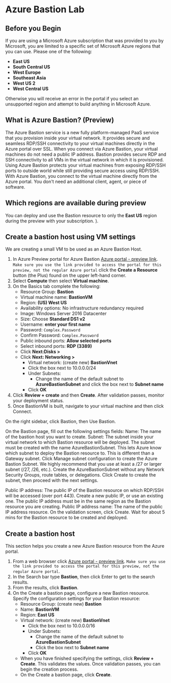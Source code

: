 # Azure Bastion Lab

## Before you Begin

If you are using a Microsoft Azure subscription that was provided to you by Microsoft, you are limited to a specific set of Microsoft Azure regions that you can use. Please one of the following:

* **East US**
* **South Central US**
* **West Europe**
* **Southeast Asia**
* **West US 2**
* **West Central US**

Otherwise you will receive an  error in the portal if you select an unsupported region and attempt to build anything in Microsoft Azure.

## What is Azure Bastion? (Preview)
  
The Azure Bastion service is a new fully platform-managed PaaS service that you provision inside your virtual network. It provides secure and seamless RDP/SSH connectivity to your virtual machines directly in the Azure portal over SSL. When you connect via Azure Bastion, your virtual machines do not need a public IP address.
Bastion provides secure RDP and SSH connectivity to all VMs in the virtual network in which it is provisioned. Using Azure Bastion protects your virtual machines from exposing RDP/SSH ports to outside world while still providing secure access using RDP/SSH. With Azure Bastion, you connect to the virtual machine directly from the Azure portal. You don't need an additional client, agent, or piece of software.

## Which regions are available during preview

You can deploy and use the Bastion resource to only the **East US** region during the preview with your subscription. ).

## Create a bastion host using VM settings

We are creating a small VM to be used as an Azure Bastion Host.

1. In Azure Preview portal for Azure Bastion  [Azure portal - preview link](https://aka.ms/BastionHost). `Make sure you use the link provided to access the portal for this preview, not the regular Azure portal` click the **Create a Resource** button (the Plus) found on the upper left-hand corner.
2. Select **Compute** then select **Virtual machine**.
3. On the Basics tab complete the following:
    * Resource Group: **Bastion**
    * Virtual machine name: **BastionVM**
    * Region: **(US) West US**
    * Availability options: No infrastructure redundancy required
    * Image: Windows Server 2016 Datacenter
    * Size: Choose **Standard DS1 v2**
    * Username: **enter your first name**
    * Password: `Complex.Password`
    * Confirm Password: `Complex.Password`
    * Public inbound ports: **Allow selected ports**
    * Select inbound ports: **RDP (3389)**
    * Click **Next:Disks >**
    * Click **Next: Networking >**
        * Virtual network: (create new) **BastionVnet**
        * Click the box next to 10.0.0.0/24
        * Under Subnets:
            * Change the name of the default subnet to  **AzureBastionSubnet** and click the box next to **Subnet name**
        * Click **OK**
4. Click **Review + create** and then **Create**.   After validation passes, monitor your deployment status.
5. Once BastionVM is built, navigate to your virtual machine and then click Connect.

On the right sidebar, click Bastion, then Use Bastion.

On the Bastion page, fill out the following settings fields:
Name: The name of the bastion host you want to create.
Subnet: The subnet inside your virtual network to which Bastion resource will be deployed. The subnet must be created with the name AzureBastionSubnet. This lets Azure know which subnet to deploy the Bastion resource to. This is different than a Gateway subnet. Click Manage subnet configuration to create the Azure Bastion Subnet. We highly recommend that you use at least a /27 or larger subnet (/27, /26, etc.). Create the AzureBastionSubnet without any Network Security Groups, route tables, or delegations. Click Create to create the subnet, then proceed with the next settings.

Public IP address: The public IP of the Bastion resource on which RDP/SSH will be accessed (over port 443). Create a new public IP, or use an existing one. The public IP address must be in the same region as the Bastion resource you are creating.
Public IP address name: The name of the public IP address resource.
On the validation screen, click Create. Wait for about 5 mins for the Bastion resource to be created and deployed.

## Create a bastion host

This section helps you create a new Azure Bastion resource from the Azure portal.

1. From a web browser click [Azure portal - preview link](https://aka.ms/BastionHost). `Make sure you use the link provided to access the portal for this preview, not the regular Azure portal`.
2. In the Search bar type **Bastion**, then click Enter to get to the search results.
3. From the results, click **Bastion**.
4. On the Create a bastion page, configure a new Bastion resource. Specify the configuration settings for your Bastion resource:
    * Resource Group: (create new) **Bastion**
    * Name: **BastionVM**
    * Region: **East US**
    * Virtual network: (create new) **BastionVnet**
        * Click the box next to 10.0.0.0/16
        * Under Subnets:
            * Change the name of the default subnet to  **AzureBastionSubnet**
            * Click the box next to **Subnet name**
        * Click **OK**
    * When you have finished specifying the settings, click **Review + Create**. This validates the values. Once validation passes, you can begin the creation process.
    * On the Create a bastion page, click **Create**.
